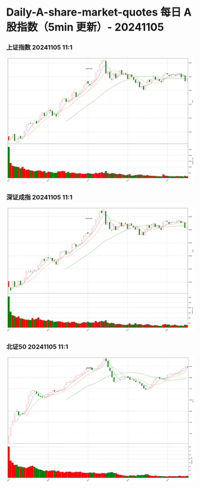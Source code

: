 
# Daily-A-share-market-quotes 每日 A 股指数（5min 更新）- 20241105

### 上证指数 20241105 11:1
![](./fig/2024/11/20241105-sh000001.png)

### 深证成指 20241105 11:1
![](./fig/2024/11/20241105-sz399001.png)

### 北证50 20241105 11:1
![](./fig/2024/11/20241105-bj899050.png)
